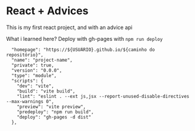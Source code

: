 # React + Advices

This is my first react project, and with an advice api

What i learned here?
Deploy with gh-pages with `npm run deploy`
```
  "homepage": "https://${USUÁRIO}.github.io/${caminho do repositório}",
  "name": "project-name",
  "private": true,
  "version": "0.0.0",
  "type": "module",
  "scripts": {
    "dev": "vite",
    "build": "vite build",
    "lint": "eslint . --ext js,jsx --report-unused-disable-directives --max-warnings 0",
    "preview": "vite preview",
    "predeploy": "npm run build",
    "deploy": "gh-pages -d dist"
  },
```